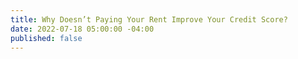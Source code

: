 ```yaml
---
title: Why Doesn’t Paying Your Rent Improve Your Credit Score?
date: 2022-07-18 05:00:00 -04:00
published: false
---
```


